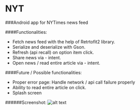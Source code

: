 # NYT

###Android app for NYTimes news feed 

####Functionalities:
* Fetch news feed with the help of Retrtofit2 library.
* Serialize and deserialize with Gson.
* Refresh (api recall) on option item click.
* Share news via - intent.
* Open news / read entire article via - intent.


####Future / Possible functionalities:
* Proper error page: Handle network / api call failure properly
* Ability to read entire article on click.
* Splash screen

######Screenshot:
![alt text][logo]

[logo]: https://drive.google.com/open?id=1xAGVlpo6o7y0Xdf8DpRBG9svTTND8pTx
